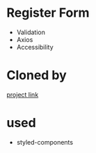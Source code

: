 # Register Form

- Validation
- Axios
- Accessibility

# Cloned by

[project link](https://www.youtube.com/watch?v=brcHK3P6ChQ)

# used

- styled-components
